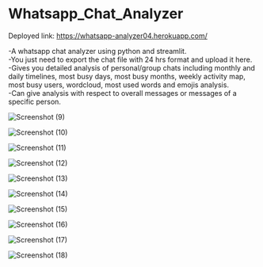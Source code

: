 # Whatsapp_Chat_Analyzer

Deployed link: https://whatsapp-analyzer04.herokuapp.com/

-A whatsapp chat analyzer using python and streamlit.\
-You just need to export the chat file with 24 hrs format and upload it here.\
-Gives you detailed analysis of personal/group chats including monthly and daily timelines, most busy days, most busy months, weekly activity map, most busy users, wordcloud, most used words and emojis analysis.\
-Can give analysis with respect to overall messages or messages of a specific person.

![Screenshot (9)](https://user-images.githubusercontent.com/55292083/153843795-d708350b-9dad-45d7-add0-7d698c44497e.png)

![Screenshot (10)](https://user-images.githubusercontent.com/55292083/153843882-57d720a9-e74b-4234-92eb-8efd9fffcaa0.png)

![Screenshot (11)](https://user-images.githubusercontent.com/55292083/153843964-256a525c-46d5-4997-bfaa-3750ccfd91ce.png)

![Screenshot (12)](https://user-images.githubusercontent.com/55292083/153844021-10a7e0e9-c3c8-464d-939e-4131d6cb2ada.png)

![Screenshot (13)](https://user-images.githubusercontent.com/55292083/153844030-2dc519fa-8873-47ce-aba4-4ca95d24133c.png)

![Screenshot (14)](https://user-images.githubusercontent.com/55292083/153844043-17aa1892-00c0-44fd-9bb2-292eadf6f298.png)

![Screenshot (15)](https://user-images.githubusercontent.com/55292083/153844054-450acb7a-1a2d-402d-ac9f-cee33796a5b9.png)

![Screenshot (16)](https://user-images.githubusercontent.com/55292083/153844061-2ac2fafe-c703-408e-ac88-a3e0dd83672f.png)

![Screenshot (17)](https://user-images.githubusercontent.com/55292083/153844072-6546e535-1044-4f58-b470-b3faf9d763ff.png)

![Screenshot (18)](https://user-images.githubusercontent.com/55292083/153844081-9ec4b596-8533-4248-a205-b32a39d485b0.png)
